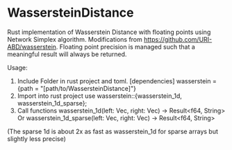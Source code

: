 # WassersteinDistance
Rust implementation of Wasserstein Distance with floating points using Network Simplex algorithm. Modifications from https://github.com/URI-ABD/wasserstein. Floating point precision is managed such that a meaningful result will always be returned.

Usage: 
1. Include Folder in rust project and toml. 
[dependencies]
wasserstein = 
{path = "[path/to/WassersteinDistance]"}
2. Import into rust project
use wasserstein::{wasserstein_1d, wasserstein_1d_sparse};
3. Call functions
wasserstein_1d(left: Vec<f64>, right: Vec<f64>) -> Result<f64, String> 
Or 
wasserstein_1d_sparse(left: Vec<f64>, right: Vec<f64>) -> Result<f64, String>

(The sparse 1d is about 2x as fast as wasserstein_1d for sparse arrays but slightly less precise)